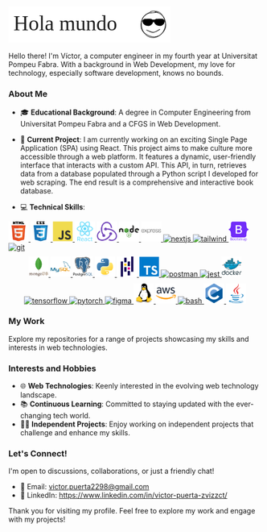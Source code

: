 <svg version="1.1" xmlns="http://www.w3.org/2000/svg" viewBox="0 0 322.7222154405381 72.27775065104197" width="322.7222154405381" height="72.27775065104197">
  <!-- svg-source:excalidraw -->
  
  <defs>
    <style class="style-fonts">
      @font-face {
        font-family: "Virgil";
        src: url("https://excalidraw.com/Virgil.woff2");
      }
      @font-face {
        font-family: "Cascadia";
        src: url("https://excalidraw.com/Cascadia.woff2");
      }
      @font-face {
        font-family: "Assistant";
        src: url("https://excalidraw.com/Assistant-Regular.woff2");
      }
    </style>
    
  </defs>
  <rect x="0" y="0" width="322.7222154405381" height="72.27775065104197" fill="#ffffff"></rect><g transform="translate(10 10.388916015625) rotate(0 120.92169942476278 25.944417317708485)"><text x="0" y="0" font-family="Virgil, Segoe UI Emoji" font-size="41.51106770833357px" fill="#1e1e1e" text-anchor="start" style="white-space: pre;" direction="ltr" dominant-baseline="text-before-edge">Hola mundo </text></g><g stroke-linecap="round"><g transform="translate(301.3048785482058 51.16518510169362) rotate(176.8197862031195 -13.301377555008116 -2.761616123775866)" fill-rule="evenodd"><path d="M0 0 C-1.7 -0.78, -7.53 -3.84, -10.21 -4.67 C-12.9 -5.5, -13.39 -5.73, -16.12 -4.98 C-18.85 -4.23, -27.07 -0.08, -26.6 -0.17 C-26.14 -0.26, -17.78 -5.55, -13.35 -5.52 C-8.91 -5.49, -2.22 -0.92, 0 0" stroke="none" stroke-width="0" fill="#ffffff" fill-rule="evenodd"></path><path d="M0 0 C-1.7 -0.78, -7.53 -3.84, -10.21 -4.67 C-12.9 -5.5, -13.39 -5.73, -16.12 -4.98 C-18.85 -4.23, -27.07 -0.08, -26.6 -0.17 C-26.14 -0.26, -17.78 -5.55, -13.35 -5.52 C-8.91 -5.49, -2.22 -0.92, 0 0 M0 0 C-1.7 -0.78, -7.53 -3.84, -10.21 -4.67 C-12.9 -5.5, -13.39 -5.73, -16.12 -4.98 C-18.85 -4.23, -27.07 -0.08, -26.6 -0.17 C-26.14 -0.26, -17.78 -5.55, -13.35 -5.52 C-8.91 -5.49, -2.22 -0.92, 0 0" stroke="#000000" stroke-width="1" fill="none"></path></g></g><mask></mask><g stroke-linecap="round" transform="translate(263.7222154405381 10) rotate(0 24.5 25.5)"><path d="M27.74 0.32 C32.69 0.74, 39.95 4.61, 43.46 8.57 C46.96 12.53, 48.78 18.74, 48.77 24.1 C48.75 29.47, 46.63 36.28, 43.35 40.78 C40.06 45.27, 34.1 49.8, 29.05 51.09 C24 52.37, 17.71 51.32, 13.03 48.48 C8.35 45.64, 2.85 39.35, 0.96 34.03 C-0.93 28.72, 0 21.5, 1.7 16.59 C3.4 11.68, 6.24 7.1, 11.16 4.58 C16.07 2.07, 27.51 1.87, 31.19 1.48 C34.86 1.1, 33.37 1.94, 33.21 2.26 M19.44 -0.36 C24.39 -1.88, 32.2 -1.26, 36.73 1.27 C41.26 3.81, 44.61 9.77, 46.63 14.87 C48.64 19.96, 50.16 26.63, 48.79 31.84 C47.43 37.06, 42.81 43.2, 38.42 46.17 C34.02 49.15, 27.78 50.45, 22.44 49.68 C17.1 48.91, 9.99 45.39, 6.4 41.57 C2.81 37.75, 1.24 31.74, 0.89 26.75 C0.54 21.75, 1.55 15.9, 4.32 11.6 C7.08 7.3, 14.85 2.5, 17.48 0.94 C20.12 -0.63, 20.02 1.63, 20.13 2.24" stroke="#000000" stroke-width="1" fill="none"></path></g><g stroke-linecap="round" transform="translate(286.0502543730088 27.635773104053442) rotate(0 3.068176319781628 0.5844145371013383)"><path d="M0.29 0 C1.97 0, 3.64 0, 5.84 0 C6.04 0, 6.14 0.1, 6.14 0.29 C6.14 0.44, 6.14 0.59, 6.14 0.88 C6.14 1.07, 6.04 1.17, 5.84 1.17 C4 1.17, 2.16 1.17, 0.29 1.17 C0.1 1.17, 0 1.07, 0 0.88 C0 0.69, 0 0.5, 0 0.29 C0 0.1, 0.1 0, 0.29 0" stroke="none" stroke-width="0" fill="#000000"></path><path d="M0.29 0 C1.6 0, 2.91 0, 5.84 0 M0.29 0 C2.31 0, 4.32 0, 5.84 0 M5.84 0 C6.04 0, 6.14 0.1, 6.14 0.29 M5.84 0 C6.04 0, 6.14 0.1, 6.14 0.29 M6.14 0.29 C6.14 0.51, 6.14 0.74, 6.14 0.88 M6.14 0.29 C6.14 0.44, 6.14 0.59, 6.14 0.88 M6.14 0.88 C6.14 1.07, 6.04 1.17, 5.84 1.17 M6.14 0.88 C6.14 1.07, 6.04 1.17, 5.84 1.17 M5.84 1.17 C4.27 1.17, 2.7 1.17, 0.29 1.17 M5.84 1.17 C4.08 1.17, 2.32 1.17, 0.29 1.17 M0.29 1.17 C0.1 1.17, 0 1.07, 0 0.88 M0.29 1.17 C0.1 1.17, 0 1.07, 0 0.88 M0 0.88 C0 0.71, 0 0.55, 0 0.29 M0 0.88 C0 0.65, 0 0.43, 0 0.29 M0 0.29 C0 0.1, 0.1 0, 0.29 0 M0 0.29 C0 0.1, 0.1 0, 0.29 0" stroke="#000000" stroke-width="4" fill="none"></path></g><g stroke-linecap="round"><g transform="translate(271.0029843389623 25.11377379946316) rotate(0 5.558601618641319 6.280093145275032)" fill-rule="evenodd"><path d="M0 0 C2.4 0.08, 11.9 -0.88, 14.42 0.47 C16.93 1.82, 16.04 6.09, 15.07 8.1 C14.1 10.12, 11.24 12.23, 8.6 12.56 C5.96 12.89, 1.32 11.73, -0.78 10.11 C-2.87 8.49, -4.08 4.53, -3.95 2.84 C-3.82 1.16, -0.66 0.47, 0 0" stroke="none" stroke-width="0" fill="#000000" fill-rule="evenodd"></path><path d="M0 0 C2.4 0.08, 11.9 -0.88, 14.42 0.47 C16.93 1.82, 16.04 6.09, 15.07 8.1 C14.1 10.12, 11.24 12.23, 8.6 12.56 C5.96 12.89, 1.32 11.73, -0.78 10.11 C-2.87 8.49, -4.08 4.53, -3.95 2.84 C-3.82 1.16, -0.66 0.47, 0 0 M0 0 C2.4 0.08, 11.9 -0.88, 14.42 0.47 C16.93 1.82, 16.04 6.09, 15.07 8.1 C14.1 10.12, 11.24 12.23, 8.6 12.56 C5.96 12.89, 1.32 11.73, -0.78 10.11 C-2.87 8.49, -4.08 4.53, -3.95 2.84 C-3.82 1.16, -0.66 0.47, 0 0" stroke="#000000" stroke-width="1" fill="none"></path></g></g><mask></mask><g stroke-linecap="round"><g transform="translate(294.05813782760856 25.084553072608287) rotate(0 5.558601618641319 6.280093145275032)" fill-rule="evenodd"><path d="M0 0 C2.4 0.08, 11.9 -0.88, 14.42 0.47 C16.93 1.82, 16.04 6.09, 15.07 8.1 C14.1 10.12, 11.24 12.23, 8.6 12.56 C5.96 12.89, 1.32 11.73, -0.78 10.11 C-2.87 8.49, -4.08 4.53, -3.95 2.84 C-3.82 1.16, -0.66 0.47, 0 0" stroke="none" stroke-width="0" fill="#000000" fill-rule="evenodd"></path><path d="M0 0 C2.4 0.08, 11.9 -0.88, 14.42 0.47 C16.93 1.82, 16.04 6.09, 15.07 8.1 C14.1 10.12, 11.24 12.23, 8.6 12.56 C5.96 12.89, 1.32 11.73, -0.78 10.11 C-2.87 8.49, -4.08 4.53, -3.95 2.84 C-3.82 1.16, -0.66 0.47, 0 0 M0 0 C2.4 0.08, 11.9 -0.88, 14.42 0.47 C16.93 1.82, 16.04 6.09, 15.07 8.1 C14.1 10.12, 11.24 12.23, 8.6 12.56 C5.96 12.89, 1.32 11.73, -0.78 10.11 C-2.87 8.49, -4.08 4.53, -3.95 2.84 C-3.82 1.16, -0.66 0.47, 0 0" stroke="#000000" stroke-width="1" fill="none"></path></g></g><mask></mask></svg>
  
Hello there! I'm Víctor, a computer engineer in my fourth year at Universitat Pompeu Fabra. With a background in Web Development, my love for technology, especially software development, knows no bounds.

### About Me

- 🎓 **Educational Background**: A degree in Computer Engineering from Universitat Pompeu Fabra and a CFGS in Web Development.

- 🚀 **Current Project**: I am currently working on an exciting Single Page Application (SPA) using React. This project aims to make culture more accessible through a web platform. It features a dynamic, user-friendly interface that interacts with a custom API. This API, in turn, retrieves data from a database populated through a Python script I developed for web scraping. The end result is a comprehensive and interactive book database.

- 💻 **Technical Skills**:
<div style="display: flex; justify-content: center; align-items: center; gap: 10px; flex-direction:column">
    <!-- Web Technologies -->
    <div>
        <a href="https://www.w3schools.com/html/" target="_blank" rel="noreferrer"> <img src="https://raw.githubusercontent.com/devicons/devicon/master/icons/html5/html5-original-wordmark.svg" alt="html5" width="40" height="40"/> </a>
        <a href="https://www.w3schools.com/css/" target="_blank" rel="noreferrer"> <img src="https://raw.githubusercontent.com/devicons/devicon/master/icons/css3/css3-original-wordmark.svg" alt="css3" width="40" height="40"/> </a>
        <a href="https://developer.mozilla.org/en-US/docs/Web/JavaScript" target="_blank" rel="noreferrer"> <img src="https://raw.githubusercontent.com/devicons/devicon/master/icons/javascript/javascript-original.svg" alt="javascript" width="40" height="40"/> </a>
        <a href="https://reactjs.org/" target="_blank" rel="noreferrer"> <img src="https://raw.githubusercontent.com/devicons/devicon/master/icons/react/react-original-wordmark.svg" alt="react" width="40" height="40"/> </a>
        <a href="https://redux.js.org" target="_blank" rel="noreferrer"> <img src="https://raw.githubusercontent.com/devicons/devicon/master/icons/redux/redux-original.svg" alt="redux" width="40" height="40"/> </a>
        <a href="https://nodejs.org" target="_blank" rel="noreferrer"> <img src="https://raw.githubusercontent.com/devicons/devicon/master/icons/nodejs/nodejs-original-wordmark.svg" alt="nodejs" width="40" height="40"/> </a>
        <a href="https://expressjs.com" target="_blank" rel="noreferrer"> <img src="https://raw.githubusercontent.com/devicons/devicon/master/icons/express/express-original-wordmark.svg" alt="express" width="40" height="40"/> </a>
        <a href="https://nextjs.org/" target="_blank" rel="noreferrer"> <img src="https://cdn.worldvectorlogo.com/logos/nextjs-2.svg" alt="nextjs" width="40" height="40"/> </a>
        <a href="https://tailwindcss.com/" target="_blank" rel="noreferrer"> <img src="https://www.vectorlogo.zone/logos/tailwindcss/tailwindcss-icon.svg" alt="tailwind" width="40" height="40"/> </a>
        <a href="https://getbootstrap.com" target="_blank" rel="noreferrer"> <img src="https://raw.githubusercontent.com/devicons/devicon/master/icons/bootstrap/bootstrap-plain-wordmark.svg" alt="bootstrap" width="40" height="40"/> </a>
        <a href="https://git-scm.com/" target="_blank" rel="noreferrer"> <img src="https://www.vectorlogo.zone/logos/git-scm/git-scm-icon.svg" alt="git" width="40" height="40"/> </a>
    </div>
    <div>
        <a href="https://www.mongodb.com/" target="_blank" rel="noreferrer"> <img src="https://raw.githubusercontent.com/devicons/devicon/master/icons/mongodb/mongodb-original-wordmark.svg" alt="mongodb" width="40" height="40"/> </a>
        <a href="https://www.mysql.com/" target="_blank" rel="noreferrer"> <img src="https://raw.githubusercontent.com/devicons/devicon/master/icons/mysql/mysql-original-wordmark.svg" alt="mysql" width="40" height="40"/> </a>
        <a href="https://www.postgresql.org" target="_blank" rel="noreferrer"> <img src="https://raw.githubusercontent.com/devicons/devicon/master/icons/postgresql/postgresql-original-wordmark.svg" alt="postgresql" width="40" height="40"/> </a>
        <a href="https://www.python.org" target="_blank" rel="noreferrer"> <img src="https://raw.githubusercontent.com/devicons/devicon/master/icons/python/python-original.svg" alt="python" width="40" height="40"/> </a>
        <a href="https://pandas.pydata.org/" target="_blank" rel="noreferrer"> <img src="https://raw.githubusercontent.com/devicons/devicon/2ae2a900d2f041da66e950e4d48052658d850630/icons/pandas/pandas-original.svg" alt="pandas" width="40" height="40"/> </a>
        <a href="https://www.typescriptlang.org/" target="_blank" rel="noreferrer"> <img src="https://raw.githubusercontent.com/devicons/devicon/master/icons/typescript/typescript-original.svg" alt="typescript" width="40" height="40"/> </a>
        <a href="https://postman.com" target="_blank" rel="noreferrer"> <img src="https://www.vectorlogo.zone/logos/getpostman/getpostman-icon.svg" alt="postman" width="40" height="40"/> </a>
        <a href="https://jestjs.io" target="_blank" rel="noreferrer"> <img src="https://www.vectorlogo.zone/logos/jestjsio/jestjsio-icon.svg" alt="jest" width="40" height="40"/> </a>
        <a href="https://www.docker.com/" target="_blank" rel="noreferrer"> <img src="https://raw.githubusercontent.com/devicons/devicon/master/icons/docker/docker-original-wordmark.svg" alt="docker" width="40" height="40"/> </a>
    </div>
    <div>
        <a href="https://www.tensorflow.org" target="_blank" rel="noreferrer"> <img src="https://www.vectorlogo.zone/logos/tensorflow/tensorflow-icon.svg" alt="tensorflow" width="40" height="40"/> </a>
        <a href="https://pytorch.org/" target="_blank" rel="noreferrer"> <img src="https://www.vectorlogo.zone/logos/pytorch/pytorch-icon.svg" alt="pytorch" width="40" height="40"/> </a>
        <a href="https://www.figma.com/" target="_blank" rel="noreferrer"> <img src="https://www.vectorlogo.zone/logos/figma/figma-icon.svg" alt="figma" width="40" height="40"/> </a>
        <a href="https://www.linux.org/" target="_blank" rel="noreferrer"> <img src="https://raw.githubusercontent.com/devicons/devicon/master/icons/linux/linux-original.svg" alt="linux" width="40" height="40"/> </a>
        <a href="https://aws.amazon.com" target="_blank" rel="noreferrer"> <img src="https://raw.githubusercontent.com/devicons/devicon/master/icons/amazonwebservices/amazonwebservices-original-wordmark.svg" alt="aws" width="40" height="40"/> </a>
        <a href="https://www.gnu.org/software/bash/" target="_blank" rel="noreferrer"> <img src="https://www.vectorlogo.zone/logos/gnu_bash/gnu_bash-icon.svg" alt="bash" width="40" height="40"/> </a>
        <a href="https://www.cprogramming.com/" target="_blank" rel="noreferrer"> <img src="https://raw.githubusercontent.com/devicons/devicon/master/icons/c/c-original.svg" alt="c" width="40" height="40"/> </a>
        <a href="https://www.java.com" target="_blank" rel="noreferrer"> <img src="https://raw.githubusercontent.com/devicons/devicon/master/icons/java/java-original.svg" alt="java" width="40" height="40"/> </a>
    </div>
</div>

### My Work

Explore my repositories for a range of projects showcasing my skills and interests in web technologies.

### Interests and Hobbies

- 🌐 **Web Technologies**: Keenly interested in the evolving web technology landscape.
- 📚 **Continuous Learning**: Committed to staying updated with the ever-changing tech world.
- 👨‍💻 **Independent Projects**: Enjoy working on independent projects that challenge and enhance my skills.

### Let's Connect!

I'm open to discussions, collaborations, or just a friendly chat!

- 📧 Email: victor.puerta2298@gmail.com
- 🔗 LinkedIn: https://www.linkedin.com/in/victor-puerta-zvizzct/

Thank you for visiting my profile. Feel free to explore my work and engage with my projects!



